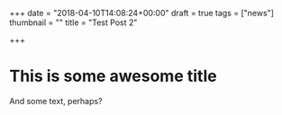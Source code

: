 +++
date = "2018-04-10T14:08:24+00:00"
draft = true
tags = ["news"]
thumbnail = ""
title = "Test Post 2"

+++
# This is some awesome title

And some text, perhaps?